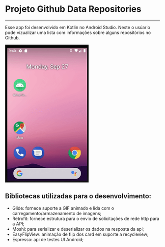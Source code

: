 # Projeto Github Data Repositories
-----------

Esse app foi desenvolvido em Kotlin no Android Studio. Neste o usúario pode vizualizar uma lista com informações sobre alguns repositórios no Github.

![](github_repository.gif)

## Bibliotecas utilizadas para o desenvolvimento:
- Glide: fornece suporte a GIF animado e lida com o carregamento/armazenamento de imagens;
- Retrofit: fornece estrutura para o envio de solicitações de rede http para a API;
- Moshi: para serializar e deserializar os dados na resposta da api;
- EasyFlipView: animação de flip dos card em suporte a recycleview;
- Espresso: api de testes UI Android;
